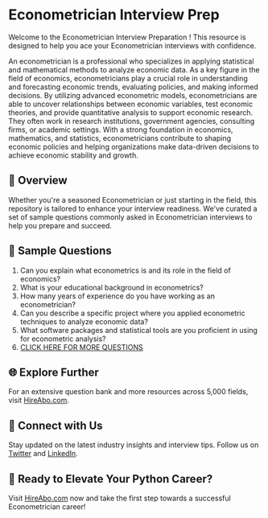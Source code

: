 # Econometrician Interview Prep

Welcome to the Econometrician Interview Preparation ! This resource is designed to help you ace your Econometrician interviews with confidence.

An econometrician is a professional who specializes in applying statistical and mathematical methods to analyze economic data. As a key figure in the field of economics, econometricians play a crucial role in understanding and forecasting economic trends, evaluating policies, and making informed decisions. By utilizing advanced econometric models, econometricians are able to uncover relationships between economic variables, test economic theories, and provide quantitative analysis to support economic research. They often work in research institutions, government agencies, consulting firms, or academic settings. With a strong foundation in economics, mathematics, and statistics, econometricians contribute to shaping economic policies and helping organizations make data-driven decisions to achieve economic stability and growth.

## 🚀 Overview

Whether you're a seasoned Econometrician or just starting in the field, this repository is tailored to enhance your interview readiness. We've curated a set of sample questions commonly asked in Econometrician interviews to help you prepare and succeed.

## 📝 Sample Questions

1. Can you explain what econometrics is and its role in the field of economics?
2. What is your educational background in econometrics?
3. How many years of experience do you have working as an econometrician?
4. Can you describe a specific project where you applied econometric techniques to analyze economic data?
5. What software packages and statistical tools are you proficient in using for econometric analysis?
6. [CLICK HERE FOR MORE QUESTIONS](https://hireabo.com/job/7_4_48/Econometrician)

## 🌐 Explore Further

For an extensive question bank and more resources across 5,000 fields, visit [HireAbo.com](https://www.hireabo.com).

## 📱 Connect with Us

Stay updated on the latest industry insights and interview tips. Follow us on [Twitter](https://twitter.com/hireabo) and [LinkedIn](https://www.linkedin.com/in/hire-abo-3609972a8/).

## 🚀 Ready to Elevate Your Python Career?

Visit [HireAbo.com](https://www.hireabo.com) now and take the first step towards a successful Econometrician career!